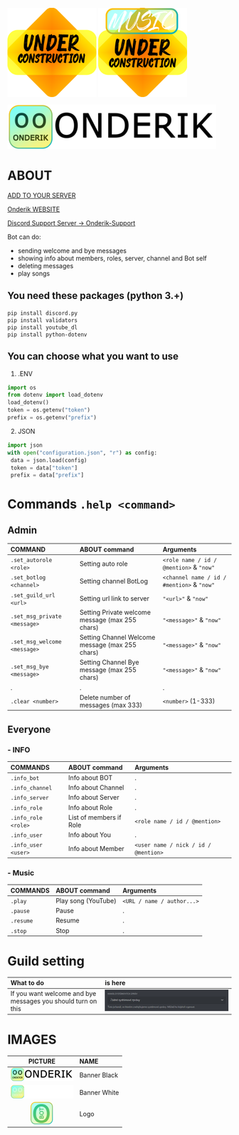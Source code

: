 <p>
    <img src="./src/under_construction.png" height="200"/>
    <img src="./src/music_under_construction.png" height="200"/>
</p>

<p><img src="./src/banner-black.png" alt="banner black" height="100"></p>

# ABOUT

[ADD TO YOUR SERVER](https://discord.com/api/oauth2/authorize?client_id=804733813976203284&permissions=8&scope=bot)

[Onderik WEBSITE](https://ondrasalek.github.io/onderik/)

[Discord Support Server -> Onderik-Support](https://ondrasalek.github.io/onderik/)

Bot can do:

- sending welcome and bye messages
- showing info about members, roles, server, channel and Bot self
- deleting messages
- play songs

## You need these packages (python 3.+)

```shell
pip install discord.py
pip install validators
pip install youtube_dl
pip install python-dotenv
```

## You can choose what you want to use

1. .ENV

```python
import os
from dotenv import load_dotenv
load_dotenv()
token = os.getenv("token")
prefix = os.getenv("prefix")
```

2. JSON

```python
import json
with open("configuration.json", "r") as config: 
 data = json.load(config)
 token = data["token"]
 prefix = data["prefix"]
```

# Commands `.help <command>`

## Admin

|COMMAND | ABOUT command | Arguments|
|:---  | :---  | :--- |
|`.set_autorole <role>` | Setting auto role | `<role name / id / @mention>` & `"now"`|
|`.set_botlog <channel>` | Setting channel BotLog | `<channel name / id / #mention>` & `"now"`|
|`.set_guild_url <url>` | Setting url link to server | `"<url>"` & `"now"`|
|`.set_msg_private <message>` | Setting Private welcome message (max 255 chars) | `"<message>"` & `"now"`|
|`.set_msg_welcome <message>` | Setting Channel Welcome message (max 255 chars) | `"<message>"` & `"now"`|
|`.set_msg_bye <message>` | Setting Channel Bye message (max 255 chars) | `"<message>"` & `"now"`|
|. | . | .|
|`.clear <number>` | Delete number of messages (max 333) | `<number>` (1-333)|

## Everyone

### - INFO

|COMMANDS | ABOUT command | Arguments|
:---  | :---  | :--- |
|`.info_bot` | Info about BOT | .|
|`.info_channel` | Info about Channel | .|
|`.info_server` | Info about Server | .|
|`.info_role` | Info about Role | .|
|`.info_role <role>` | List of members if Role | `<role name / id / @mention>`|
|`.info_user` | Info about You | .|
|`.info_user <user>` | Info about Member | `<user name / nick / id / @mention>`|

### - Music

|COMMANDS | ABOUT command | Arguments|
:---  | :---  | :--- |
|`.play` | Play song (YouTube) | `<URL / name / author...>`|
|`.pause` | Pause | .|
|`.resume` | Resume | .|
|`.stop` | Stop | .|

# Guild setting

|What to do | is here|
:---  | :--- |
|If you want welcome and bye messages you should turn on this |<img src="./src/system_messages.png" alt="system messages">|

# IMAGES

|PICTURE | NAME|
:---:  | :--- |
|<img src="./src/banner-black.png" alt="banner black" height="30" >| Banner Black|
|<img src="./src/banner-white.png" alt="banner white" height="30" >| Banner White|
|<img src="./src/logo-onderik.png" alt="logo" height="50" >| Logo|
